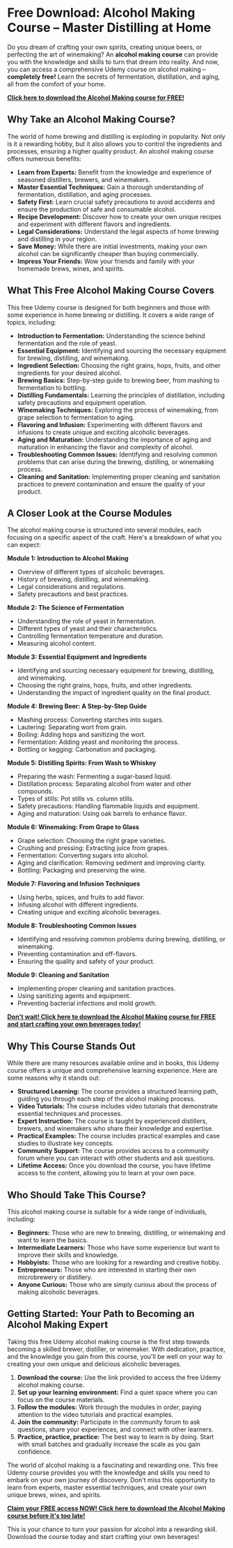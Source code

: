 # Free Download: Alcohol Making Course – Master Distilling at Home

Do you dream of crafting your own spirits, creating unique beers, or perfecting the art of winemaking? An **alcohol making course** can provide you with the knowledge and skills to turn that dream into reality. And now, you can access a comprehensive Udemy course on alcohol making – **completely free!** Learn the secrets of fermentation, distillation, and aging, all from the comfort of your home.

[**Click here to download the Alcohol Making course for FREE!**](https://udemywork.com/alcohol-making-course)

## Why Take an Alcohol Making Course?

The world of home brewing and distilling is exploding in popularity. Not only is it a rewarding hobby, but it also allows you to control the ingredients and processes, ensuring a higher quality product. An alcohol making course offers numerous benefits:

*   **Learn from Experts:** Benefit from the knowledge and experience of seasoned distillers, brewers, and winemakers.
*   **Master Essential Techniques:** Gain a thorough understanding of fermentation, distillation, and aging processes.
*   **Safety First:** Learn crucial safety precautions to avoid accidents and ensure the production of safe and consumable alcohol.
*   **Recipe Development:** Discover how to create your own unique recipes and experiment with different flavors and ingredients.
*   **Legal Considerations:** Understand the legal aspects of home brewing and distilling in your region.
*   **Save Money:** While there are initial investments, making your own alcohol can be significantly cheaper than buying commercially.
*   **Impress Your Friends:** Wow your friends and family with your homemade brews, wines, and spirits.

## What This Free Alcohol Making Course Covers

This free Udemy course is designed for both beginners and those with some experience in home brewing or distilling. It covers a wide range of topics, including:

*   **Introduction to Fermentation:** Understanding the science behind fermentation and the role of yeast.
*   **Essential Equipment:** Identifying and sourcing the necessary equipment for brewing, distilling, and winemaking.
*   **Ingredient Selection:** Choosing the right grains, hops, fruits, and other ingredients for your desired alcohol.
*   **Brewing Basics:** Step-by-step guide to brewing beer, from mashing to fermentation to bottling.
*   **Distilling Fundamentals:** Learning the principles of distillation, including safety precautions and equipment operation.
*   **Winemaking Techniques:** Exploring the process of winemaking, from grape selection to fermentation to aging.
*   **Flavoring and Infusion:** Experimenting with different flavors and infusions to create unique and exciting alcoholic beverages.
*   **Aging and Maturation:** Understanding the importance of aging and maturation in enhancing the flavor and complexity of alcohol.
*   **Troubleshooting Common Issues:** Identifying and resolving common problems that can arise during the brewing, distilling, or winemaking process.
*   **Cleaning and Sanitation:** Implementing proper cleaning and sanitation practices to prevent contamination and ensure the quality of your product.

## A Closer Look at the Course Modules

The alcohol making course is structured into several modules, each focusing on a specific aspect of the craft. Here's a breakdown of what you can expect:

**Module 1: Introduction to Alcohol Making**

*   Overview of different types of alcoholic beverages.
*   History of brewing, distilling, and winemaking.
*   Legal considerations and regulations.
*   Safety precautions and best practices.

**Module 2: The Science of Fermentation**

*   Understanding the role of yeast in fermentation.
*   Different types of yeast and their characteristics.
*   Controlling fermentation temperature and duration.
*   Measuring alcohol content.

**Module 3: Essential Equipment and Ingredients**

*   Identifying and sourcing necessary equipment for brewing, distilling, and winemaking.
*   Choosing the right grains, hops, fruits, and other ingredients.
*   Understanding the impact of ingredient quality on the final product.

**Module 4: Brewing Beer: A Step-by-Step Guide**

*   Mashing process: Converting starches into sugars.
*   Lautering: Separating wort from grain.
*   Boiling: Adding hops and sanitizing the wort.
*   Fermentation: Adding yeast and monitoring the process.
*   Bottling or kegging: Carbonation and packaging.

**Module 5: Distilling Spirits: From Wash to Whiskey**

*   Preparing the wash: Fermenting a sugar-based liquid.
*   Distillation process: Separating alcohol from water and other compounds.
*   Types of stills: Pot stills vs. column stills.
*   Safety precautions: Handling flammable liquids and equipment.
*   Aging and maturation: Using oak barrels to enhance flavor.

**Module 6: Winemaking: From Grape to Glass**

*   Grape selection: Choosing the right grape varieties.
*   Crushing and pressing: Extracting juice from grapes.
*   Fermentation: Converting sugars into alcohol.
*   Aging and clarification: Removing sediment and improving clarity.
*   Bottling: Packaging and preserving the wine.

**Module 7: Flavoring and Infusion Techniques**

*   Using herbs, spices, and fruits to add flavor.
*   Infusing alcohol with different ingredients.
*   Creating unique and exciting alcoholic beverages.

**Module 8: Troubleshooting Common Issues**

*   Identifying and resolving common problems during brewing, distilling, or winemaking.
*   Preventing contamination and off-flavors.
*   Ensuring the quality and safety of your product.

**Module 9: Cleaning and Sanitation**

*   Implementing proper cleaning and sanitation practices.
*   Using sanitizing agents and equipment.
*   Preventing bacterial infections and mold growth.

[**Don't wait! Click here to download the Alcohol Making course for FREE and start crafting your own beverages today!**](https://udemywork.com/alcohol-making-course)

## Why This Course Stands Out

While there are many resources available online and in books, this Udemy course offers a unique and comprehensive learning experience. Here are some reasons why it stands out:

*   **Structured Learning:** The course provides a structured learning path, guiding you through each step of the alcohol making process.
*   **Video Tutorials:** The course includes video tutorials that demonstrate essential techniques and processes.
*   **Expert Instruction:** The course is taught by experienced distillers, brewers, and winemakers who share their knowledge and expertise.
*   **Practical Examples:** The course includes practical examples and case studies to illustrate key concepts.
*   **Community Support:** The course provides access to a community forum where you can interact with other students and ask questions.
*   **Lifetime Access:** Once you download the course, you have lifetime access to the content, allowing you to learn at your own pace.

## Who Should Take This Course?

This alcohol making course is suitable for a wide range of individuals, including:

*   **Beginners:** Those who are new to brewing, distilling, or winemaking and want to learn the basics.
*   **Intermediate Learners:** Those who have some experience but want to improve their skills and knowledge.
*   **Hobbyists:** Those who are looking for a rewarding and creative hobby.
*   **Entrepreneurs:** Those who are interested in starting their own microbrewery or distillery.
*   **Anyone Curious:** Those who are simply curious about the process of making alcoholic beverages.

## Getting Started: Your Path to Becoming an Alcohol Making Expert

Taking this free Udemy alcohol making course is the first step towards becoming a skilled brewer, distiller, or winemaker. With dedication, practice, and the knowledge you gain from this course, you'll be well on your way to creating your own unique and delicious alcoholic beverages.

1.  **Download the course:** Use the link provided to access the free Udemy alcohol making course.
2.  **Set up your learning environment:** Find a quiet space where you can focus on the course materials.
3.  **Follow the modules:** Work through the modules in order, paying attention to the video tutorials and practical examples.
4.  **Join the community:** Participate in the community forum to ask questions, share your experiences, and connect with other learners.
5.  **Practice, practice, practice:** The best way to learn is by doing. Start with small batches and gradually increase the scale as you gain confidence.

The world of alcohol making is a fascinating and rewarding one. This free Udemy course provides you with the knowledge and skills you need to embark on your own journey of discovery. Don't miss this opportunity to learn from experts, master essential techniques, and create your own unique brews, wines, and spirits.

[**Claim your FREE access NOW! Click here to download the Alcohol Making course before it's too late!**](https://udemywork.com/alcohol-making-course)

This is your chance to turn your passion for alcohol into a rewarding skill. Download the course today and start crafting your own beverages!
